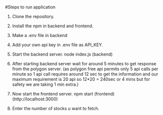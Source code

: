 #Steps to run application

1) Clone the repository.
2) Install the npm in backend and frontend.

3) Make a .env file in backend  
4) Add your own api key in .env file as API_KEY.

5) Start the  backend server.
    node index.js (backend)

6) After starting backend server wait for around 5 minutes to
   get response from the polygon server.
   (as polygon free api permits only 5 api calls per minute
   so 1 api call requires around 12 sec to get the information
   and our maximum requirement is 20 api so 12*20 = 240sec or 4 mins but for safety we are taking 1 min extra.)

7) Now start the frontend server.
    npm start (frontend)
    (http://localhost:3000)

8) Enter the number of stocks u want to fetch.
